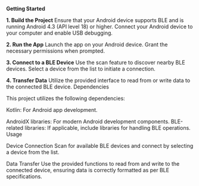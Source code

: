 **Getting Started**

**1. Build the Project**
Ensure that your Android device supports BLE and is running Android 4.3 (API level 18) or higher.
Connect your Android device to your computer and enable USB debugging.

**2. Run the App**
Launch the app on your Android device.
Grant the necessary permissions when prompted.

**3. Connect to a BLE Device**
Use the scan feature to discover nearby BLE devices.
Select a device from the list to initiate a connection.

**4. Transfer Data**
Utilize the provided interface to read from or write data to the connected BLE device.
Dependencies

This project utilizes the following dependencies:

Kotlin: For Android app development.

AndroidX libraries: For modern Android development components.
BLE-related libraries: If applicable, include libraries for handling BLE operations.
Usage

Device Connection
Scan for available BLE devices and connect by selecting a device from the list.

Data Transfer
Use the provided functions to read from and write to the connected device, ensuring data is correctly formatted as per BLE specifications.
